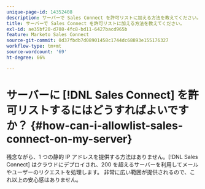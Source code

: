 ```yaml
---
unique-page-id: 14352408
description: サーバーで Sales Connect を許可リストに加える方法を教えてください。- Marketo ドキュメント - 製品ドキュメント
title: サーバーで Sales Connect を許可リストに加える方法を教えてください。
exl-id: ae35bf20-d708-4fc8-bd11-6427bacd965b
feature: Marketo Sales Connect
source-git-commit: 0d37fbdb7d08901458c1744dc68893e155176327
workflow-type: tm+mt
source-wordcount: '69'
ht-degree: 66%

---
```


# サーバーに [!DNL Sales Connect] を許可リストするにはどうすればよいですか？ {#how-can-i-allowlist-sales-connect-on-my-server}

残念ながら、1 つの静的 IP アドレスを提供する方法はありません。[!DNL Sales Connect] はクラウドにデプロイされ、200 を超えるサーバーを利用してメールやユーザーのリクエストを処理します。 非常に広い範囲が提供されるので、これ以上の安心感はありません。
